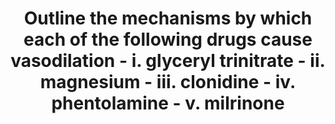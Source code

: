 ---
title: "Outline the mechanisms by which each of the following drugs cause vasodilation - i. glyceryl trinitrate - ii. magnesium - iii. clonidine - iv. phentolamine - v. milrinone"
entityType: SAQ
exam: PEX
college: ANZCA
year: 2024
sitting: B
question: 14
passRate: 42
lo:
- "[[BT_PO 1.58]]"
- "[[BT_PO 1.60]]"
- "[[BT_PO 1.54]]"
- "[[BT_PO 1.98b]]"
EC_expectedDomains:
- "mechanism by which each of the specified drugs causes vasodilation"
- "candidates who understood smooth muscle physiology were better able to describe the mechanisms"
EC_extraCredit:
- "detail"
- "breadth of answer, covering all 5 drugs"
- "understanding different vascular sites of action where relevant"
EC_errorsCommon:
- "only writing the drug class (e.g. “phentolamine is an alpha blocker”) was not regarded as an adequate description of mechanism of action"
- "no marks were awarded for drug mechanisms other than vasodilation"
- "incorrect drug-receptor interactions were common errors, especially for clonidine"
- "incorrect source of nitric oxide from GTN"
- "vague mechanisms for magnesium"
- "incorrect or no mention of the final steps that result in vascular smooth muscle relaxation with each drug"
---